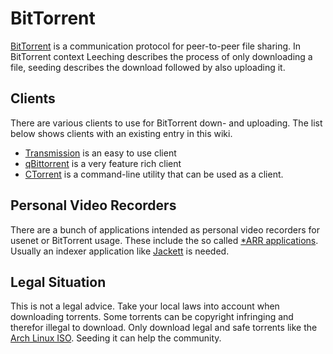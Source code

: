 # BitTorrent

[BitTorrent](https://www.bittorrent.org) is a communication protocol for
peer-to-peer file sharing.
In BitTorrent context Leeching describes the process of only downloading a
file, seeding describes the download followed by also uploading it.

## Clients

There are various clients to use for BitTorrent down- and uploading.
The list below shows clients with an existing entry in this wiki.

- [Transmission](/wiki/transmission.md) is an easy to use client
- [qBittorrent](/wiki/qbittorrent.md) is a very feature rich client
- [CTorrent](http://www.rahul.net/dholmes/ctorrent/) is a command-line utility
  that can be used as a client.

## Personal Video Recorders

There are a bunch of applications intended as personal video recorders for
usenet or BitTorrent usage.
These include the so called [\*ARR applications](/wiki/*arr.md).
Usually an indexer application like [Jackett](/wiki/jackett.md) is needed.

## Legal Situation

This is not a legal advice.
Take your local laws into account when downloading torrents.
Some torrents can be copyright infringing and therefor illegal to download.
Only download legal and safe torrents like the
[Arch Linux ISO](/wiki/linux/arch-linux/arch-linux.md#iso-medium).
Seeding it can help the community.

